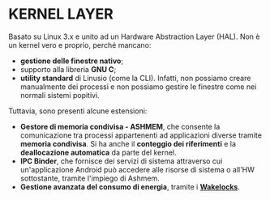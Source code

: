 # KERNEL LAYER

Basato su Linux 3.x e unito ad un Hardware Abstraction Layer (HAL).
Non è un kernel vero e proprio, perché mancano:
- **gestione delle finestre nativo**;
- supporto alla libreria **GNU C**;
- **utility standard** di Linusio (come la CLI).
Infatti, non possiamo creare manualmente dei processi e non possiamo gestire le finestre come nei normali sistemi popitivi.

Tuttavia, sono presenti alcune estensioni:
- **Gestore di memoria condivisa - ASHMEM**, che consente la comunicazione tra processi appartenenti ad applicazioni diverse tramite **memoria condivisa**. Si ha anche il **conteggio dei riferimenti** e la **deallocazione automatica** da parte del kernel.
- **IPC Binder**, che fornisce dei servizi di sistema attraverso cui un'applicazione Android può accedere alle risorse di sistema o all'HW sottostante, tramite l'impiego di Ashmem.
- **Gestione avanzata del consumo di energia**, tramite i [**Wakelocks**](wakelock.md).